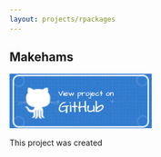 ```yaml
---
layout: projects/rpackages
---
```


## Makehams

<a href="https://github.com/nathanesau/makehams"><img src="../../../assets/images/github-button-blue.png" width="250"/></a>

This project was created 